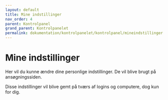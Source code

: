 ```yaml
---
layout: default
title: Mine indstillinger
nav_order: 4
parent: Kontrolpanel
grand_parent: Kontrolpanelet
permalink: dokumentation/kontrolpanelet/kontrolpanel/mineindstillinger
---
```


# Mine indstillinger

Her vil du kunne ændre dine personlige indstillinger.
De vil blive brugt på ansøgningssiden.

Disse indstillinger vil blive gemt på tværs af logins og computere, dog kun for dig.
